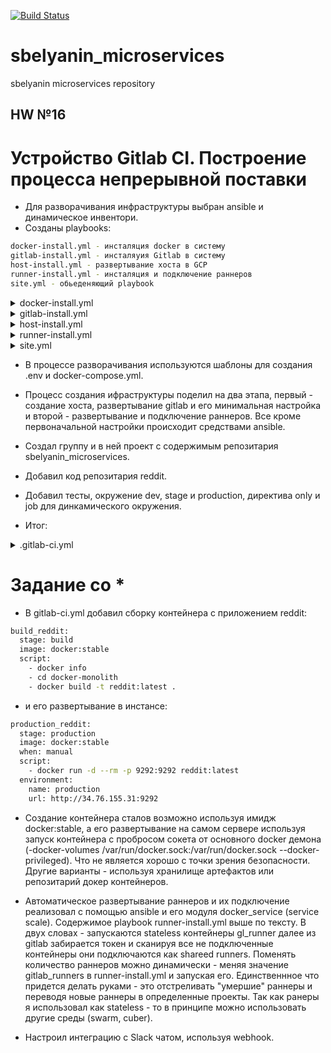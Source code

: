 [![Build Status](https://travis-ci.com/Otus-DevOps-2018-11/sbelyanin_microservices.svg?branch=master)](https://travis-ci.com/Otus-DevOps-2018-11/sbelyanin_microservices)
# sbelyanin_microservices
sbelyanin microservices repository

## HW №16

# Устройство Gitlab CI. Построение процесса непрерывной поставки

- Для разворачивания инфраструктуры выбран ansible и динамическое инвентори.
- Созданы playbooks:
```bash
docker-install.yml - инсталяция docker в систему
gitlab-install.yml - инсталяуия Gitlab в систему
host-install.yml - развертывание хоста в GCP
runner-install.yml - инсталяция и подключение раннеров
site.yml - обьеденяющий playbook
```
<details><summary>docker-install.yml</summary><p>

```bash
---
- name: Install Docker-ce Docker-compose
  hosts: all
  become: true
  vars:
    work_user: appuser
    docker_group: docker
  tasks:
  - name: Add Docker GPG key
    apt_key: url=https://download.docker.com/linux/ubuntu/gpg

  - name: Add Docker APT repository
    apt_repository:
      repo: deb [arch=amd64] https://download.docker.com/linux/ubuntu {{ansible_distribution_release}} stable

  - name: Install list of packages
    apt:
      name: ['apt-transport-https','ca-certificates','curl','software-properties-common','docker-ce']
      state: present
      update_cache: yes

  - name: Add work "appuser" user to "docker" group
    user:
      name: "{{ work_user }}"
      group: "{{ docker_group }}"
      append: yes

  - name: Install docker-compose
    apt:
      name: docker-compose=1.8.*
      state: present
      update_cache: yes

```
</p></details>

<details><summary>gitlab-install.yml</summary><p>

```bash
---
- name: Install Gitlab into docker
  hosts: all
  vars:
    work_user: appuser
    docker_group: docker
    gitlab_dir: /srv/gitlab
    gitlab_ext_ip: "{{ hostvars['docker-gitlab']['gce_public_ip'] }}"
    gitlab_runners: 1 
  tasks:

  - name: Create directory for gitlab
    become: true
    file:
      path: "{{ gitlab_dir }}"
      state: directory
      owner: "{{ work_user }}"
      group: "{{ docker_group }}"
      mode: 0770
      recurse: yes

  - name: List Docker networks 
    shell: "docker network ls"
    changed_when: False
    register: dockerNets
  - name: Create gitlab network 
    shell: "docker network create --driver bridge --subnet=172.32.200.0/24 --ip-range=172.32.200.0/24 --attachable  {{item}}"
    when: item not in dockerNets.stdout
    loop:
     - gitlab-net

  - name: Settings and copy docker-compose file
    template:
      src: template/docker-compose.yml.j2
      dest: "{{ gitlab_dir }}/docker-compose.yml"
      owner: "{{ work_user }}"
      group: "{{ docker_group }}"

  - name: run gitlab from docker-compose.yml
    docker_service:
     project_src: "{{ gitlab_dir }}"
     services: gitlab 
     restarted: yes
```
</p></details>

<details><summary>host-install.yml</summary><p>

```bash
---
# Host for Gitlab install Playbook
- name: GCE Instance for gitlab
  hosts: localhost
#INPUT YOU VARS!!!!!!
  vars:
    service_account_email: "87343312834-compute@developer.gserviceaccount.com"
    credentials_file: "~/gcp/infra.json"
    project_id: "docker-911"
    auth_kind: serviceaccount
  tasks:
    - name: Create Firewall Rule for http/s acces to gitlab
      gce_net:
        name: default
        service_account_email: "{{ service_account_email }}"
        credentials_file: "{{ credentials_file }}"
        project_id: "{{ project_id }}"
        fwname: "gitlab-firewall-rule"
        allowed: tcp:80;tcp:443;tcp:9292
        state: "present"
        target_tags: "gitlab-host"
        src_range: ['0.0.0.0/0']
    - name: create a disk
      gce_pd:
         name: 'disk-gitlab'
         disk_type: pd-standard
         size_gb: 100
         image_family: ubuntu-1604-lts
         service_account_email: "{{ service_account_email }}"
         credentials_file: "{{ credentials_file }}"
         project_id: "{{ project_id }}"
         zone: europe-west1-b
         state: present
      register: disk

    - name: Get the default SSH key
      command: cat ~/.ssh/appuser.pub
      register: ssh_key

    - name: create docker instances
      gce:
        instance_names: docker-gitlab
        zone: europe-west1-b 
        machine_type: n1-standard-1
        state: present
        service_account_email: "{{ service_account_email }}"
        credentials_file: "{{ credentials_file }}"
        project_id: "{{ project_id }}"
        disks:
           - name: disk-gitlab
             mode: READ_WRITE
        metadata : '{ 
             "startup-script" : "apt-get update",
             "sshKeys":"appuser:{{ ssh_key.stdout }}" 
          }'
        tags: "gitlab-host"
      register: gce

    - name: Save host data
      add_host:
        hostname: "{{ item.public_ip }}"
        groupname: gce_instances_ips
      with_items: "{{ gce.instance_data }}"

    - name: Wait for SSH for instances
      wait_for:
        delay: 1
        host: "{{ item.public_ip }}"
        port: 22
        state: started
        timeout: 30
with_items: "{{ gce.instance_data }}"
```
</p></details>

<details><summary>runner-install.yml</summary><p>

```bash
---
- name: Install runners and connect to gitlab
  hosts: all
  vars:
    work_user: appuser
    docker_group: docker
    gitlab_dir: /srv/gitlab
    gitlab_ext_ip: "{{ hostvars['docker-gitlab']['gce_public_ip'] }}"
    gitlab_runners: 2 
  tasks:

  - name: Get gitlab token for runner
    shell: "docker exec -ti gitlab gitlab-rails runner -e production \"puts Gitlab::CurrentSettings.current_application_settings.runners_registration_token\""
    register: gitlab_token

  - name: Show token
    debug: 
      var: gitlab_token.stdout 

  - name: Settings env
    template:
      src: template/.env.j2
      dest: "{{ gitlab_dir }}/.env"
      owner: "{{ work_user }}"
      group: "{{ docker_group }}" 

  - name: Run gitlab-runners from docker-compose.yml
    docker_service:  
     project_src: "{{ gitlab_dir }}"
     services: runner
     scale: 
       runner: "{{ gitlab_runners }}"
     restarted: yes

  - name: Get container id with runner 
    shell: "docker ps -q -f \"name=gl_runner\""
    register: "runn_id"

  - name: Show ID
    debug:
      var: runn_id.stdout

  - name: Register runners into gitlab
    shell: |
       docker exec -ti {{ item }} bash -c 'grep "docker-runner" /etc/gitlab-runner/config.toml > /dev/null || gitlab-runner register --non-interactive --registration-token "{{ gitlab_token.stdout }}" --executor "docker" --docker-image alpine:3 --docker-volumes /var/run/docker.sock:/var/run/docker.sock --docker-privileged --url "http://gitlab/" --description "docker-runner" --run-untagged --locked "false"'
with_items: "{{ runn_id.stdout_lines }}"

```
</p></details>

<details><summary>site.yml</summary><p>

```bash
---
- import_playbook: host-install.yml
- import_playbook: docker-install.yml
- import_playbook: gitlab-install.yml
#start after basic gitlab setup
#- import_playbook: runner-install.yml

```
</p></details>

- В процессе разворачивания используются шаблоны для создания .env и docker-compose.yml.
- Процесс создания ифраструктуры поделил на два этапа, первый - создание хоста, развертывание gitlab и его минимальная настройка и второй - развертывание и подключение раннеров. Все кроме первоначальной настройки происходит средствами ansible.

- Создал группу и в ней проект с содержимым репозитария sbelyanin_microservices.
- Добавил код репозитария reddit.
- Добавил тесты, окружение dev, stage и production, директива only и job для динкамического окружения.
- Итог:

<details><summary>.gitlab-ci.yml</summary><p>

```bash
image: ruby:2.4.2

stages:
  - build
  - test
  - review
  - stage
  - production

variables:
  DATABASE_URL: 'mongodb://mongo/user_posts'
#  DOCKER_HOST: tcp://docker:2375/
#  DOCKER_DRIVER: overlay2

build_job:
  stage: build
  script:
    - echo 'Building'

build_reddit:
  stage: build
  image: docker:stable
#  services:
#    - docker:dind
  script:
    - docker info
    - cd docker-monolith
    - docker build -t reddit:latest .

test_unit_job:
  stage: test   
  services:
    - mongo:latest   
  script:
    - cd reddit
    - bundle install
    - ruby simpletest.rb

test_unit_job:
  stage: test
  script:
    - echo 'Testing 1'

test_integration_job:
  stage: test
  script:
    - echo 'Testing 2'

deploy_dev_job:
  stage: review
  script:
    - echo 'Deploy'
  environment:
    name: dev
    url: http://dev.example.com


branch review:
  stage: review
  script: echo "Deploy to $CI_ENVIRONMENT_SLUG"
  environment:     
    name: branch/$CI_COMMIT_REF_NAME
    url: http://$CI_ENVIRONMENT_SLUG.example.com  
  only:
    - branches   
  except:
    - master

staging:
  stage: stage 
  when: manual
  only:     
    - /^\d+\.\d+\.\d+/
  script:     
    - echo 'Deploy'  
  environment:
    name: stage
    url: https://beta.example.com
    
production_reddit:
  stage: production
  image: docker:stable
  when: manual
  script:     
    - docker run -d --rm -p 9292:9292 reddit:latest
  environment: 
    name: production
    url: http://34.76.155.31:9292

production:
  stage: production
  when: manual
  only:
    - /^\d+\.\d+\.\d+/
  script:     
    - echo 'Deploy'  
  environment: 
    name: production
url: https://beta.example.com

```
</p></details>


# Задание со *

- В gitlab-ci.yml добавил сборку контейнера с приложением reddit:
```bash
build_reddit:
  stage: build
  image: docker:stable
  script:
    - docker info
    - cd docker-monolith
    - docker build -t reddit:latest .
```
- и его развертывание в инстансе:
```bash
production_reddit:
  stage: production
  image: docker:stable
  when: manual
  script:     
    - docker run -d --rm -p 9292:9292 reddit:latest
  environment: 
    name: production
    url: http://34.76.155.31:9292
```
- Создание контейнера сталов возможно используя имидж docker:stable, а его развертывание на самом сервере используя запуск контейнера с пробросом сокета от основного docker демона (-docker-volumes /var/run/docker.sock:/var/run/docker.sock --docker-privileged). Что не является хорошо с точки зрения безопасности. Другие варианты - используя хранилище артефактов или репозитарий докер контейнеров.

- Автоматическое развертывание раннеров и их подключение реализовал с помощью ansible и его модуля docker_service (service scale). Содержимое playbook runner-install.yml выше по тексту. В двух словах - запускаются stateless контейнеры gl_runner далее из gitlab забирается токен и сканируя все не подключенные контейнеры они подключаются как shareed runners. Поменять количество раннеров можно динамически - меняя значение gitlab_runners в runner-install.yml и запуская его. Единственнное что придется делать руками - это отстреливать "умершие" раннеры и переводя новые раннеры в определенные проекты. Так как ранеры я использовал как stateless - то в принципе можно использовать другие среды (swarm, cuber).

- Настроил интеграцию с Slack чатом, используя webhook.
